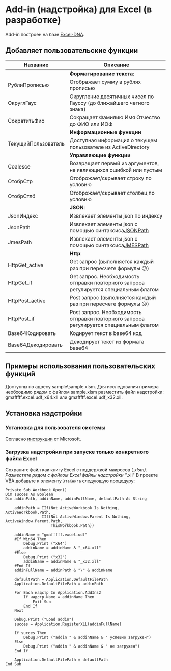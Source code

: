 # Add-in (надстройка) для Excel (в разработке)

Add-in построен на базе [Excel-DNA](https://excel-dna.net).

## Добавляет пользовательские функции

| Название           | Описание                                                                                                                                      |
|--------------------|-----------------------------------------------------------------------------------------------------------------------------------------------|
|                    | **Форматирование текста**:                                                                                                                    |
| РублиПрописью      | Отображает сумму в рублях прописью                                                                                                            |
| ОкруглГаус         | Округление десятичных чисел по Гауссу (до ближайшего четного знака)                                                                           |
| СократитьФио       | Сокращает Фамилию Имя Отчество до ФИО или ИОФ                                                                                                 |
|                    | **Информационные функции**                                                                                                                    |
| ТекущийПользователь| Доступная информация о текущем пользователе из ActiveDirectory                                                                                |
|                    | **Управляющие функции**                                                                                                                       |
| Coalesce           | Возвращает первый из аргументов, не являющихся ошибкой или пустым                                                                             |
| ОтобрСтр           | Отоброжает/скрывает строку по условию                                                                                                         |
| ОтобрСтлб          | Отоброжает/скрывает столбец по условию                                                                                                        |
|                    | **JSON**:                                                                                                                                     |
| JsonИндекс         | Извлекает элементы json по индексу                                                                                                            |
| JsonPath           | Извлекает элементы json с помощью синтаксиса[JSONPath](https://danielaparker.github.io/JsonCons.Net/articles/JsonPath/JsonConsJsonPath.html)  |
| JmesPath           | Извлекает элементы json с помощью синтаксиса[JMESPath](https://jmespath.org/specification.html)                                               |
|                    | **Http**:                                                                                                                                     |
| HttpGet_active     | Get запрос (выполняется каждый раз при пересчете формулы :confused:)                                                                          |
| HttpGet_if         | Get запрос. Необходимость отправки повторного запроса регулируется специальным флагом                                                         |
| HttpPost_active    | Post запрос (выполняется каждый раз при пересчете формулы :confused:)                                                                         |
| HttpPost_if        | Post запрос. Необходимость отправки повторного запроса регулируется специальным флагом                                                        |
| Base64Кодировать   | Кодирует текст в base64 код                                                                                                                   |
| Base64Декодировать | Декодирует текст из формата base64                                                                                                            |

## Примеры использования пользовательских функций

Доступны по адресу sample\sample.xlsm.
Для исследования примера необходимо рядом с файлом sample.xlsm разместить файл надстройки:
gmafffff.excel.udf_x64.xll или gmafffff.excel.udf_x32.xll.

## Установка надстройки

### Установка для пользователя системы

Согласно [инструкции](https://support.microsoft.com/ru-ru/office/добавление-и-удаление-надстроек-в-excel-0af570c4-5cf3-4fa9-9b88-403625a0b460)
от Microsoft.

### Загрузка надстройки при запуске только конкретного файла Excel

Сохраните файл как книгу Excel с поддержкой макросов (*.xlsm).
Разместите рядом с файлом Excel файлы надстройки "*.xll"
В проекте VBA добавьте к элементу `ЭтаКнига` следующую процедуру:

```
Private Sub Workbook_Open()
Dim succes As Boolean
Dim addinPath, addinName, addinFullName, defaultPath As String

    addinPath = IIf(Not ActiveWorkbook Is Nothing, ActiveWorkbook.Path, _
                IIf(Not ActiveWindow.Parent Is Nothing, ActiveWindow.Parent.Path, _
                    ThisWorkbook.Path))
      
    addinName = "gmafffff.excel.udf"
    #If Win64 Then
        Debug.Print ("x64")
        addinName = addinName & "_x64.xll"
    #Else
        Debug.Print ("x32")
        addinName = addinName & "_x32.xll"
    #End If
    addinFullName = addinPath & "\" & addinName
   
    defaultPath = Application.DefaultFilePath
    Application.DefaultFilePath = addinPath

    For Each надстр In Application.AddIns2
        If надстр.Name = addinName Then
            Exit Sub
        End If
    Next

    Debug.Print ("Load addin")
    succes = Application.RegisterXLL(addinFullName)

    If succes Then
        Debug.Print ("addin " & addinName & " успешно загружен")
    Else
        Debug.Print ("addin " & addinName & " не загружен")
    End If

    Application.DefaultFilePath = defaultPath
End Sub
```
